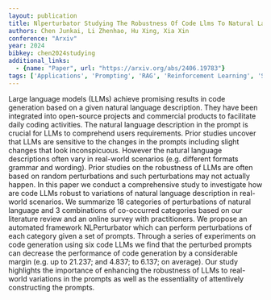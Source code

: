 ```yaml
---
layout: publication
title: Nlperturbator Studying The Robustness Of Code Llms To Natural Language Variations
authors: Chen Junkai, Li Zhenhao, Hu Xing, Xia Xin
conference: "Arxiv"
year: 2024
bibkey: chen2024studying
additional_links:
  - {name: "Paper", url: "https://arxiv.org/abs/2406.19783"}
tags: ['Applications', 'Prompting', 'RAG', 'Reinforcement Learning', 'Security', 'Survey Paper', 'Tools']
---
```

Large language models (LLMs) achieve promising results in code generation based on a given natural language description. They have been integrated into open-source projects and commercial products to facilitate daily coding activities. The natural language description in the prompt is crucial for LLMs to comprehend users requirements. Prior studies uncover that LLMs are sensitive to the changes in the prompts including slight changes that look inconspicuous. However the natural language descriptions often vary in real-world scenarios (e.g. different formats grammar and wording). Prior studies on the robustness of LLMs are often based on random perturbations and such perturbations may not actually happen. In this paper we conduct a comprehensive study to investigate how are code LLMs robust to variations of natural language description in real-world scenarios. We summarize 18 categories of perturbations of natural language and 3 combinations of co-occurred categories based on our literature review and an online survey with practitioners. We propose an automated framework NLPerturbator which can perform perturbations of each category given a set of prompts. Through a series of experiments on code generation using six code LLMs we find that the perturbed prompts can decrease the performance of code generation by a considerable margin (e.g. up to 21.237; and 4.837; to 6.137; on average). Our study highlights the importance of enhancing the robustness of LLMs to real-world variations in the prompts as well as the essentiality of attentively constructing the prompts.

